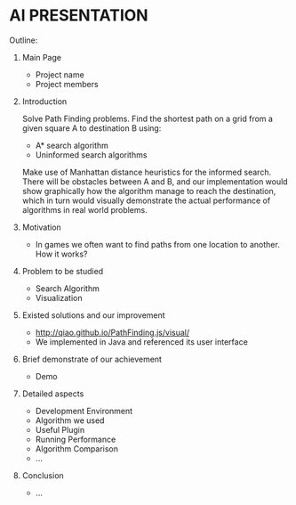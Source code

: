 # AI PRESENTATION

Outline:

1. Main Page
     - Project name
     - Project members
2. Introduction
     
     Solve Path Finding problems. Find the shortest path on a grid from a given square A to destination B using:
     - A* search algorithm
     - Uninformed search algorithms
     
     Make use of Manhattan distance heuristics for the informed search.
     There will be obstacles between A and B, and our implementation would show graphically how the algorithm manage to reach the destination, which in turn would visually demonstrate the actual performance of algorithms in real world problems.
3. Motivation
     - In games we often want to find paths from one location to another. How it works?
4. Problem to be studied
     - Search Algorithm 
     - Visualization
5. Existed solutions and our improvement
     - http://qiao.github.io/PathFinding.js/visual/
     - We implemented in Java and referenced its user interface
6. Brief demonstrate of our achievement
     - Demo
7. Detailed aspects
     - Development Environment
     - Algorithm we used
     - Useful Plugin
     - Running Performance
     - Algorithm Comparison
     - ...
8. Conclusion
     - ...